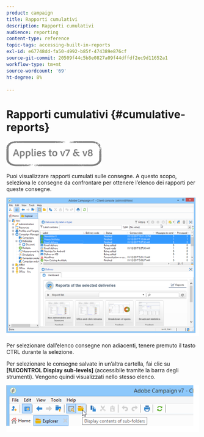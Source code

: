 ```yaml
---
product: campaign
title: Rapporti cumulativi
description: Rapporti cumulativi
audience: reporting
content-type: reference
topic-tags: accessing-built-in-reports
exl-id: e67748dd-fa50-4992-b85f-474389e876cf
source-git-commit: 20509f44c5b8e0827a09f44dffdf2ec9d11652a1
workflow-type: tm+mt
source-wordcount: '69'
ht-degree: 8%

---
```


# Rapporti cumulativi {#cumulative-reports}

![](../../assets/common.svg)

Puoi visualizzare rapporti cumulati sulle consegne. A questo scopo, seleziona le consegne da confrontare per ottenere l’elenco dei rapporti per queste consegne.

![](assets/s_ncs_user_report_compare_tab.png)

Per selezionare dall’elenco consegne non adiacenti, tenere premuto il tasto CTRL durante la selezione.

Per selezionare le consegne salvate in un’altra cartella, fai clic su **[!UICONTROL Display sub-levels]** (accessibile tramite la barra degli strumenti). Vengono quindi visualizzati nello stesso elenco.

![](assets/s_ncs_user_display_children_icon.png)
